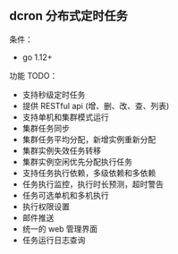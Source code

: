 dcron 分布式定时任务
---
条件：
- go 1.12+


功能 TODO：
- 支持秒级定时任务
- 提供 RESTful api (增、删、改、查、列表)
- 支持单机和集群模式运行
- 集群任务同步
- 集群任务平均分配，新增实例重新分配
- 集群实例失效任务转移
- 集群实例空闲优先分配执行任务
- 支持任务执行依赖，多级依赖和多依赖
- 任务执行监控，执行时长预测，超时警告
- 任务可选单机和多机执行
- 执行权限设置
- 邮件推送
- 统一的 web 管理界面
- 任务运行日志查询

